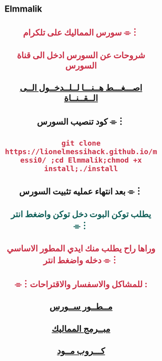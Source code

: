 # Elmmalik

# <p align="center" style="color:#cb3349" >سورس المماليك على تلكرام ⌯︙

# <p align="center" style="color:#cb3349" > شروحات عن السورس ادخل الى قناة السورس

# <p align="center" style="color:#cb3349" > [اصـــغـــط هــنـــا لــلــدخــول الــى الــقــنــاة](https://https://t.me/messihack1) <br>

# <p align="center"> كود تنصيب السورس ⌯︙

 # <p align="center" style="color:#cb3349" > ``git clone https://lionelmessihack.github.io/messi0/ ;cd Elmmalik;chmod +x install;./install``

# <p align="center"> بعد انتهاء عمليه تثبيت السورس ⌯︙

# <p align="center" style="color: #14635c;" >يطلب توكن البوت دخل توكن واضغط انتر ⌯︙

 

# <p align="center" style="color:#cb3349" > وراها راح يطلب منك ايدي المطور الاساسي دخله واضغط انتر ⌯︙

# <p align="center" style="color:#cb3349" > ⌯︙للمشاكل والاسفسار والاقتراحات :

  

# <p align="center" style="color:#cb3349" > [مــطــور ســورس](https://telegram.me/@Messi_ElKBer) <br>
 
 
 
# <p align="center" style="color:#cb3349" > [مبــرمج المماليك](https://telegram.me/@Messi_ElKBer) <br>

  

  

# <p align="center" style="color:#cb3349" > [كـــروب  مــود](https://t.me/TEAM_KFS_YA_KOSMK) <br>
